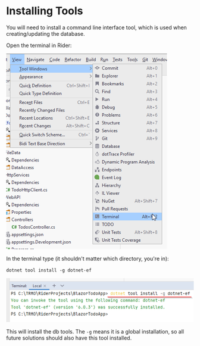 # Installing Tools

You will need to install a command line interface tool, which is used when creating/updating the database.

Open the terminal in Rider:

![img_4.png](img_4.png)

In the terminal type (it shouldn't matter which directory, you're in):

```
dotnet tool install -g dotnet-ef
```

![img_6.png](img_6.png)

This will install the db tools. The `-g` means it is a global installation, so all future solutions should also have this tool installed.

